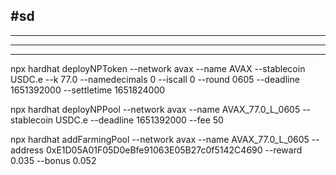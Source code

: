## #sd

---

---

---

npx hardhat deployNPToken --network avax --name AVAX --stablecoin USDC.e --k 77.0 --namedecimals 0 --iscall 0 --round 0605 --deadline 1651392000 --settletime 1651824000

npx hardhat deployNPPool --network avax --name AVAX_77.0_L_0605 --stablecoin USDC.e --deadline 1651392000 --fee 50

npx hardhat addFarmingPool --network avax --name AVAX_77.0_L_0605 --address 0xE1D05A01F05D0eBfe91063E05B27c0f5142C4690 --reward 0.035 --bonus 0.052
